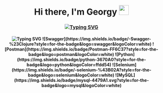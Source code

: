 <h1 align="center">Hi there, I'm Georgy</a> 
<img src="https://github.com/blackcater/blackcater/raw/main/images/Hi.gif" height="32"/></h1>
<h3 align="center"><a href="https://git.io/typing-svg"><img src="https://readme-typing-svg.herokuapp.com?font=Fira+Code&pause=1000&width=435&lines=QAA+Engineer+and+student+from+Russia" alt="Typing SVG" /></a></h3>

<h4 align="center">
<img src="https://img.shields.io/badge/Jira-0052CC?style=for-the-badge&logo=Jira&logoColor=white" alt="Typing SVG" />
![Swagger](https://img.shields.io/badge/-Swagger-%23Clojure?style=for-the-badge&logo=swagger&logoColor=white)
![Postman](https://img.shields.io/badge/Postman-FF6C37?style=for-the-badge&logo=postman&logoColor=white)
![Python](https://img.shields.io/badge/python-3670A0?style=for-the-badge&logo=python&logoColor=ffdd54)
![Selenium](https://img.shields.io/badge/-selenium-%43B02A?style=for-the-badge&logo=selenium&logoColor=white)
![MySQL](https://img.shields.io/badge/mysql-4479A1.svg?style=for-the-badge&logo=mysql&logoColor=white)
</h4>
